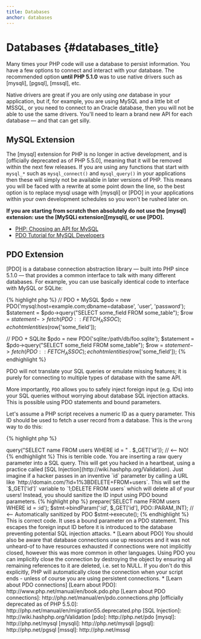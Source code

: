 ```yaml
---
title: Databases
anchor: databases
---
```


# Databases {#databases_title}

Many times your PHP code will use a database to persist information. You have a few options to connect and interact
with your database. The recommended option **until PHP 5.1.0** was to use native drivers such as [mysqli], [pgsql], [mssql], etc. 

Native drivers are great if you are only using _one_ database in your application, but if, for example, you are using 
MySQL and a little bit of MSSQL, or you need to connect to an Oracle database, then you will not be able to use the same
drivers. You'll need to learn a brand new API for each database &mdash; and that can get silly.

## MySQL Extension 

The [mysql] extension for PHP is no longer in active development, and is [officially deprecated as of PHP 5.5.0], 
meaning that it will be removed within the next few releases. If you are using any functions that start with `mysql_*`
such as `mysql_connect()` and `mysql_query()` in your applications then these will simply not be available in later
versions of PHP. This means you will be faced with a rewrite at some point down the line, so the best option is to 
replace mysql usage with [mysqli] or [PDO] in your applications within your own development schedules so you won't be
rushed later on. 

**If you are starting from scratch then absolutely do not use the [mysql] extension: use the [MySQLi extension][mysqli], or use [PDO].**

* [PHP: Choosing an API for MySQL](http://php.net/manual/en/mysqlinfo.api.choosing.php)
* [PDO Tutorial for MySQL Developers](http://wiki.hashphp.org/PDO_Tutorial_for_MySQL_Developers)

## PDO Extension

[PDO] is a database connection abstraction library &mdash; built into PHP since 5.1.0 &mdash; that provides a common interface to talk with
many different databases. For example, you can use basically identical code to interface with MySQL or SQLite:

{% highlight php %}
// PDO + MySQL
$pdo = new PDO('mysql:host=example.com;dbname=database', 'user', 'password');
$statement = $pdo->query("SELECT some\_field FROM some\_table");
$row = $statement->fetch(PDO::FETCH_ASSOC);
echo htmlentities($row['some_field']);

// PDO + SQLite
$pdo = new PDO('sqlite:/path/db/foo.sqlite');
$statement = $pdo->query("SELECT some\_field FROM some\_table");
$row = $statement->fetch(PDO::FETCH_ASSOC);
echo htmlentities($row['some_field']);
{% endhighlight %}

PDO will not translate your SQL queries or emulate missing features; it is purely for connecting to multiple types
of database with the same API.

More importantly, `PDO` allows you to safely inject foreign input (e.g. IDs) into your SQL queries without worrying about database SQL injection attacks.
This is possible using PDO statements and bound parameters.

Let's assume a PHP script receives a numeric ID as a query parameter. This ID should be used to fetch a user record from a database. This is the `wrong`
way to do this:

{% highlight php %}
<?php
$pdo = new PDO('sqlite:/path/db/users.db');
$pdo->query("SELECT name FROM users WHERE id = " . $_GET['id']); // <-- NO!
{% endhighlight %}

This is terrible code. You are inserting a raw query parameter into a SQL query. This will get you hacked in a
heartbeat, using a practice called [SQL Injection](http://wiki.hashphp.org/Validation). Just imagine if a hacker passes in an inventive `id` parameter by calling a URL like
`http://domain.com/?id=1%3BDELETE+FROM+users`.  This will set the `$_GET['id']` variable to `1;DELETE FROM users`
which will delete all of your users! Instead, you should sanitize the ID input using PDO bound parameters.

{% highlight php %}
<?php
$pdo = new PDO('sqlite:/path/db/users.db');
$stmt = $pdo->prepare('SELECT name FROM users WHERE id = :id');
$stmt->bindParam(':id', $_GET['id'], PDO::PARAM_INT); // <-- Automatically sanitized by PDO
$stmt->execute();
{% endhighlight %}

This is correct code. It uses a bound parameter on a PDO statement. This escapes the foreign input ID before it is introduced to the
database preventing potential SQL injection attacks.

* [Learn about PDO]

You should also be aware that database connections use up resources and it was not unheard-of to have resources
exhausted if connections were not implicitly closed, however this was more common in other languages. Using PDO you
can implicitly close the connection by destroying the object by ensuring all remaining references to it are deleted,
i.e. set to NULL.  If you don't do this explicitly, PHP will automatically close the connection when your script ends -
unless of course you are using persistent connections.

* [Learn about PDO connections]

[Learn about PDO]: http://www.php.net/manual/en/book.pdo.php
[Learn about PDO connections]: http://php.net/manual/en/pdo.connections.php
[officially deprecated as of PHP 5.5.0]: http://php.net/manual/en/migration55.deprecated.php
[SQL Injection]: http://wiki.hashphp.org/Validation

[pdo]: http://php.net/pdo
[mysql]: http://php.net/mysql
[mysqli]: http://php.net/mysqli
[pgsql]: http://php.net/pgsql
[mssql]: http://php.net/mssql
